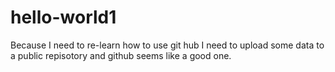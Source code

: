 # hello-world1
Because I need to re-learn how to use git hub
I need to upload some data to a public repisotory and github seems like a good one.
